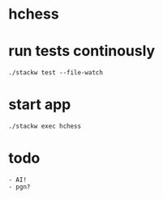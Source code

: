 # hchess

# run tests continously

    ./stackw test --file-watch

# start app

    ./stackw exec hchess
    
# todo
    
    - AI!
    - pgn?